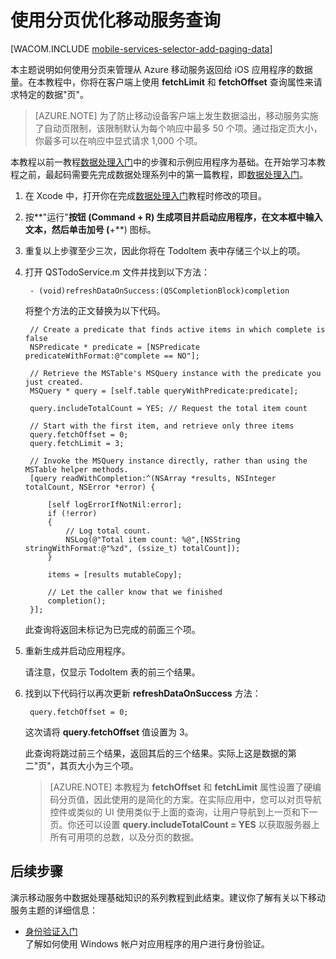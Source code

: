<properties linkid="develop-mobile-tutorials-add-paging-to-data-ios" urlDisplayName="为数据添加分页" pageTitle="为数据添加分页 (iOS) | 移动开发人员中心" metaKeywords="" description="了解如何使用分页来管理从移动服务返回给 iOS 应用程序的数据量。" metaCanonical="" services="" documentationCenter="Mobile" title="Refine Mobile Services queries with paging" authors="" solutions="" manager="" editor="" />
<tags ms.service=""
    ms.date=""
    wacn.date="04/11/2015"
    />



# 使用分页优化移动服务查询

[WACOM.INCLUDE [mobile-services-selector-add-paging-data](../includes/mobile-services-selector-add-paging-data.md)]

本主题说明如何使用分页来管理从 Azure 移动服务返回给 iOS 应用程序的数据量。在本教程中，你将在客户端上使用 **fetchLimit** 和 **fetchOffset** 查询属性来请求特定的数据"页"。

> [AZURE.NOTE] 为了防止移动设备客户端上发生数据溢出，移动服务实施了自动页限制，该限制默认为每个响应中最多 50 个项。通过指定页大小，你最多可以在响应中显式请求 1,000 个项。

本教程以前一教程[数据处理入门]中的步骤和示例应用程序为基础。在开始学习本教程之前，最起码需要先完成数据处理系列中的第一篇教程，即[数据处理入门]。

1. 在 Xcode 中，打开你在完成[数据处理入门]教程时修改的项目。

2. 按**"运行"**按钮 (Command + R) 生成项目并启动应用程序，在文本框中输入文本，然后单击加号 (**+**) 图标。

3. 重复以上步骤至少三次，因此你将在 TodoItem 表中存储三个以上的项。

4. 打开 QSTodoService.m 文件并找到以下方法：

        - (void)refreshDataOnSuccess:(QSCompletionBlock)completion

   	将整个方法的正文替换为以下代码。

        // Create a predicate that finds active items in which complete is false
        NSPredicate * predicate = [NSPredicate predicateWithFormat:@"complete == NO"];

        // Retrieve the MSTable's MSQuery instance with the predicate you just created.
        MSQuery * query = [self.table queryWithPredicate:predicate];

        query.includeTotalCount = YES; // Request the total item count

        // Start with the first item, and retrieve only three items
        query.fetchOffset = 0;
        query.fetchLimit = 3;

        // Invoke the MSQuery instance directly, rather than using the MSTable helper methods.
        [query readWithCompletion:^(NSArray *results, NSInteger totalCount, NSError *error) {

            [self logErrorIfNotNil:error];
            if (!error)
            {
                // Log total count.
                NSLog(@"Total item count: %@",[NSString stringWithFormat:@"%zd", (ssize_t) totalCount]);
            }

            items = [results mutableCopy];

            // Let the caller know that we finished
            completion();
        }];

   	此查询将返回未标记为已完成的前面三个项。

5. 重新生成并启动应用程序。

    请注意，仅显示 TodoItem 表的前三个结果。

7. 找到以下代码行以再次更新 **refreshDataOnSuccess** 方法：

        query.fetchOffset = 0;

   	这次请将 **query.fetchOffset** 值设置为 3。

   	此查询将跳过前三个结果，返回其后的三个结果。实际上这是数据的第二"页"，其页大小为三个项。

    > [AZURE.NOTE] 本教程为 **fetchOffset** 和 **fetchLimit** 属性设置了硬编码分页值，因此使用的是简化的方案。在实际应用中，您可以对页导航控件或类似的 UI 使用类似于上面的查询，让用户导航到上一页和下一页。你还可以设置 **query.includeTotalCount = YES** 以获取服务器上所有可用项的总数，以及分页的数据。

## <a name="next-steps"> </a>后续步骤

演示移动服务中数据处理基础知识的系列教程到此结束。建议你了解有关以下移动服务主题的详细信息：

* [身份验证入门]
  <br/>了解如何使用 Windows 帐户对应用程序的用户进行身份验证。

<!--
* [推送通知入门]
  <br/>了解如何将非常简单的推送通知发送到你的应用程序。
-->

<!-- Anchors. -->

[后续步骤]:#next-steps

<!-- Images. -->


<!-- URLs. -->
[移动服务入门]: /zh-cn/documentation/articles/mobile-services-javascript-backend-windows-store-dotnet-get-started-ios
[数据处理入门]: /zh-cn/documentation/articles/mobile-services-javascript-backend-windows-store-dotnet-get-started-with-data-ios
[身份验证入门]: /zh-cn/documentation/articles/mobile-services-javascript-backend-windows-store-dotnet-get-started-with-users-ios
[推送通知入门]: /zh-cn/documentation/articles/mobile-services-javascript-backend-windows-store-dotnet-get-started-with-push-ios

[管理门户]: https://manage.windowsazure.cn/
